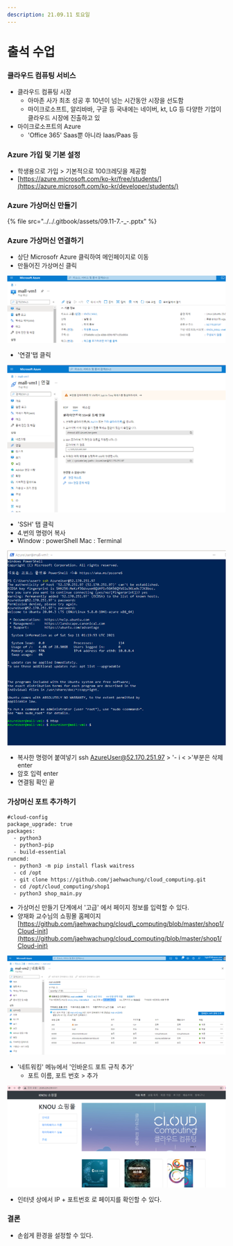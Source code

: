 ```yaml
---
description: 21.09.11 토요일
---
```


# 출석 수업

### 클라우드 컴퓨팅 서비스

* 클라우드 컴퓨팅 시장
  * 아마존 사가 최초 성공 후 10년이 넘는 시간동안 시장을 선도함
  * 마이크로소프트, 알리바바, 구글 등 국내에는 네이버, kt, LG 등 다양한 기업이 클라우드 시장에 진출하고 있
* 마이크로소프트의 Azure
  * 'Office 365' Saas뿐 아니라 Iaas/Paas 등

### Azure 가입 및 기본 설정

* 학생용으로 가입 &gt; 기본적으로 100크레딧을 제공함
* [https://azure.microsoft.com/ko-kr/free/students/](https://azure.microsoft.com/ko-kr/developer/students/)

### Azure 가상머신 만들기

{% file src="../../.gitbook/assets/09.11-7.-\_-.pptx" %}

### Azure 가상머신 연결하기

* 상단 Microsofr Azure 클릭하여 메인페이지로 이동
* 만들어진 가상머신 클릭

![](../../.gitbook/assets/ssh-1.png)

* '연결'탭 클릭

![](../../.gitbook/assets/ssh-.png)

* 'SSH' 탭 클릭
* 4.번의 명령어 복사
*  Window : powerShell  Mac : Terminal

![](../../.gitbook/assets/1%20%28141%29.png)

* 복사한 명령어 붙여넣기 ssh  AzureUser@52.170.251.97 &gt; '- i &lt; &gt;'부분은 삭제 enter
* 암호 입력  enter
* 연결됨 확인 끝

### 가상머신 포트 추가하기

```text
#cloud-config
package_upgrade: true
packages:
  - python3
  - python3-pip
  - build-essential
runcmd:
  - python3 -m pip install flask waitress
  - cd /opt
  - git clone https://github.com/jaehwachung/cloud_computing.git
  - cd /opt/cloud_computing/shop1
  - python3 shop_main.py
```

* 가상머신 만들기 단계에서 '고급' 에서 페이지 정보를 입력할 수 있다.
* 양재화 교수님의 쇼핑몰 홈페이지 [https://github.com/jaehwachung/cloud\_computing/blob/master/shop1/Cloud-init](https://github.com/jaehwachung/cloud_computing/blob/master/shop1/Cloud-init)

![](../../.gitbook/assets/3%20%2884%29.png)

* '네트워킹' 메뉴에서 '인바운드 포트 규칙 추가'
  * 포트 이름, 포트 번호 &gt; 추가

![](../../.gitbook/assets/4%20%2857%29.png)

* 인터넷 상에서 IP + 포트번호 로 페이지를 확인할 수 있다.

### 결론

* 손쉽게 환경을 설정할 수 있다.

